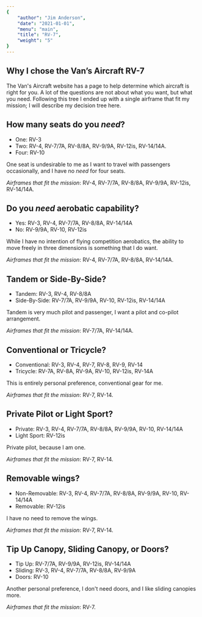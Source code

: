 ```yaml
---
{
	"author": "Jim Anderson",
	"date": "2021-01-01",
	"menu": "main",
	"title": "RV-7",
	"weight": "5"
}
---
```


## Why I chose the Van&rsquo;s Aircraft RV-7

The Van's Aircraft website has a page to help determine which aircraft is right
for you. A lot of the questions are not about what you want, but what you need.
Following this tree I ended up with a single airframe that fit my mission; I
will describe my decision tree here.

## How many seats do you _need_?

* One: RV-3
* Two: RV-4, RV-7/7A, RV-8/8A, RV-9/9A, RV-12is, RV-14/14A.
* Four: RV-10

One seat is undesirable to me as I want to travel with passengers occasionally,
and I have no _need_ for four seats.

_Airframes that fit the mission_: RV-4, RV-7/7A, RV-8/8A, RV-9/9A, RV-12is,
RV-14/14A.

## Do you _need_ aerobatic capability?

* Yes: RV-3, RV-4, RV-7/7A, RV-8/8A, RV-14/14A
* No: RV-9/9A, RV-10, RV-12is

While I have no intention of flying competition aerobatics, the ability to move
freely in three dimensions is something that I do want.

_Airframes that fit the mission_: RV-4, RV-7/7A, RV-8/8A, RV-14/14A.

## Tandem or Side-By-Side?

* Tandem: RV-3, RV-4, RV-8/8A
* Side-By-Side: RV-7/7A, RV-9/9A, RV-10, RV-12is, RV-14/14A

Tandem is very much pilot and passenger, I want a pilot and co-pilot
arrangement.

_Airframes that fit the mission_: RV-7/7A, RV-14/14A.

## Conventional or Tricycle?

* Conventional: RV-3, RV-4, RV-7, RV-8, RV-9, RV-14
* Tricycle: RV-7A, RV-8A, RV-9A, RV-10, RV-12is, RV-14A

This is entirely personal preference, conventional gear for me.

_Airframes that fit the mission_: RV-7, RV-14.

## Private Pilot or Light Sport?

* Private: RV-3, RV-4, RV-7/7A, RV-8/8A, RV-9/9A, RV-10, RV-14/14A
* Light Sport: RV-12is

Private pilot, because I am one.

_Airframes that fit the mission_: RV-7, RV-14.

## Removable wings?

* Non-Removable: RV-3, RV-4, RV-7/7A, RV-8/8A, RV-9/9A, RV-10, RV-14/14A
* Removable: RV-12is

I have no need to remove the wings.

_Airframes that fit the mission_: RV-7, RV-14.

## Tip Up Canopy, Sliding Canopy, or Doors?

* Tip Up: RV-7/7A, RV-9/9A, RV-12is, RV-14/14A
* Sliding: RV-3, RV-4, RV-7/7A, RV-8/8A, RV-9/9A
* Doors: RV-10

Another personal preference, I don't need doors, and I like sliding canopies
more.

_Airframes that fit the mission_: RV-7.
